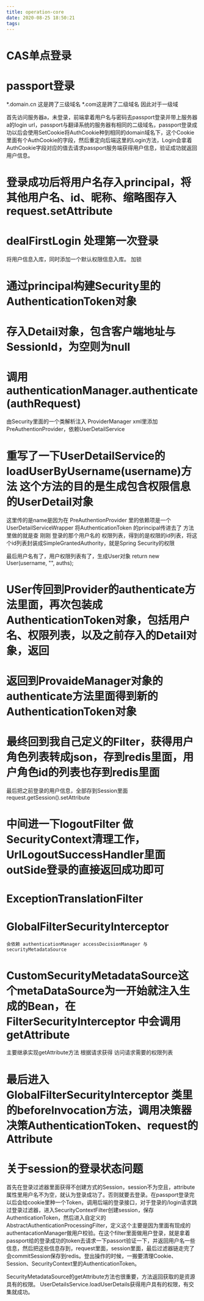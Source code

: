 ```yaml
---
title: operation-core
date: 2020-08-25 18:50:21
tags:
---
```


# CAS单点登录

# passport登录
*.domain.cn 这是跨了三级域名
*.com这是跨了二级域名
因此对于一级域

首先访问服务器a，未登录，前端拿着用户名与密码去passport登录并带上服务器a的login url，passport与翻译系统的服务器有相同的二级域名，passport登录成功以后会使用SetCookie将AuthCookie种到相同的domain域名下，这个Cookie里面有个AuthCookie的字段，然后重定向后端这里的Login方法，Login会拿着AuthCookie字段对应的值去请求passport服务端获得用户信息，验证成功就返回用户信息。

# 登录成功后将用户名存入principal，将其他用户名、id、昵称、缩略图存入request.setAttribute

# dealFirstLogin 处理第一次登录
将用户信息入库，同时添加一个默认权限信息入库。 加锁

# 通过principal构建Security里的AuthenticationToken对象

# 存入Detail对象，包含客户端地址与SessionId，为空则为null

# 调用authenticationManager.authenticate(authRequest)
由Security里面的一个类解析注入 ProviderManager
xml里添加PreAuthentionProvider，依赖UserDetailService

# 重写了一下UserDetailService的loadUserByUsername(username)方法 这个方法的目的是生成包含权限信息的UserDetail对象
这里传的是name是因为在 PreAuthentionProvider 里的依赖项是一个 UserDetailServiceWrapper 将AuthenticationToken 的principal传进去了
方法里做的就是查 刚刚 登录的那个用户名的 权限列表，得到的是权限的id列表，将这个id列表封装成SimpleGrantedAuthority，就是Spring Security的权限

最后用户名有了，用户权限列表有了，生成User对象 return new User(username, "", auths);

# USer传回到Provider的authenticate方法里面，再次包装成AuthenticationToken对象，包括用户名、权限列表，以及之前存入的Detail对象，返回

# 返回到ProvaideManager对象的authenticate方法里面得到新的AuthenticationToken对象

# 最终回到我自己定义的Filter，获得用户角色列表转成json，存到redis里面，用户角色id的列表也存到redis里面
最后把之前登录的用户信息，全部存到Session里面request.getSession().setAttribute


# 中间进一下logoutFilter 做SecurityContext清理工作，UrlLogoutSuccessHandler里面outSide登录的直接返回成功即可


# ExceptionTranslationFilter

# GlobalFilterSecurityInterceptor 
    会依赖 authenticationManager accessDecisionManager 与securityMetadataSource

# CustomSecurityMetadataSource这个metaDataSource为一开始就注入生成的Bean，在FilterSecurityInterceptor 中会调用getAttribute
主要继承实现getAttribute方法 根据请求获得 访问请求需要的权限列表

# 最后进入GlobalFilterSecurityInterceptor 类里的beforeInvocation方法，调用决策器决策AuthenticationToken、request的Attribute


# 关于session的登录状态问题
首先在登录过滤器里面获得不创建方式的Session，session不为空且，attribute属性里用户名不为空，就认为登录成功了。否则就要去登录。在passport登录完以后会给cookie里种一个Token，调用后端的登录接口，对于登录的/login请求跳过登录过滤器，进入SecurityContextFilter创建session，保存AuthenticationToken，然后进入自定义的AbstractAuthenticationProcessingFilter，定义这个主要是因为里面有现成的authentacationManager做用户校验。在这个filter里面做用户登录，就是拿着passport给的登录成功的token去请求一下passort验证一下，并返回用户名一些信息，然后把这些信息存到，request里面，session里面，最后过滤器链走完了会commitSession保存到redis。登出操作的时候，一搬要清理Cookie、Session、SecurityContext里的AuthenticationToken。

SecurityMetadataSource的getAttribute方法也很重要，方法返回获取的是资源具有的权限。
UserDetailsService.loadUserDetails获得用户具有的权限，有交集就成功。